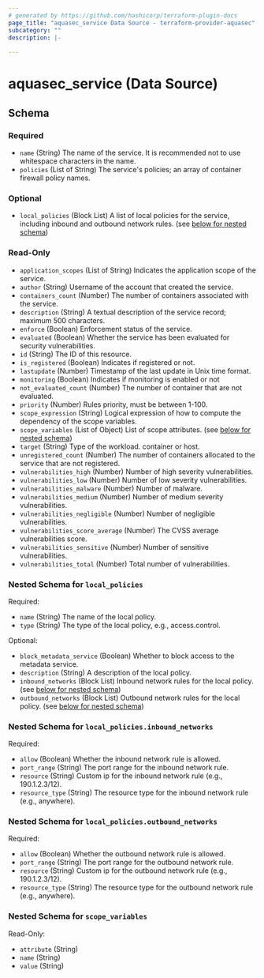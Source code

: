```yaml
---
# generated by https://github.com/hashicorp/terraform-plugin-docs
page_title: "aquasec_service Data Source - terraform-provider-aquasec"
subcategory: ""
description: |-
  
---
```


# aquasec_service (Data Source)





<!-- schema generated by tfplugindocs -->
## Schema

### Required

- `name` (String) The name of the service. It is recommended not to use whitespace characters in the name.
- `policies` (List of String) The service's policies; an array of container firewall policy names.

### Optional

- `local_policies` (Block List) A list of local policies for the service, including inbound and outbound network rules. (see [below for nested schema](#nestedblock--local_policies))

### Read-Only

- `application_scopes` (List of String) Indicates the application scope of the service.
- `author` (String) Username of the account that created the service.
- `containers_count` (Number) The number of containers associated with the service.
- `description` (String) A textual description of the service record; maximum 500 characters.
- `enforce` (Boolean) Enforcement status of the service.
- `evaluated` (Boolean) Whether the service has been evaluated for security vulnerabilities.
- `id` (String) The ID of this resource.
- `is_registered` (Boolean) Indicates if registered or not.
- `lastupdate` (Number) Timestamp of the last update in Unix time format.
- `monitoring` (Boolean) Indicates if monitoring is enabled or not
- `not_evaluated_count` (Number) The number of container that are not evaluated.
- `priority` (Number) Rules priority, must be between 1-100.
- `scope_expression` (String) Logical expression of how to compute the dependency of the scope variables.
- `scope_variables` (List of Object) List of scope attributes. (see [below for nested schema](#nestedatt--scope_variables))
- `target` (String) Type of the workload. container or host.
- `unregistered_count` (Number) The number of containers allocated to the service that are not registered.
- `vulnerabilities_high` (Number) Number of high severity vulnerabilities.
- `vulnerabilities_low` (Number) Number of low severity vulnerabilities.
- `vulnerabilities_malware` (Number) Number of malware.
- `vulnerabilities_medium` (Number) Number of medium severity vulnerabilities.
- `vulnerabilities_negligible` (Number) Number of negligible vulnerabilities.
- `vulnerabilities_score_average` (Number) The CVSS average vulnerabilities score.
- `vulnerabilities_sensitive` (Number) Number of sensitive vulnerabilities.
- `vulnerabilities_total` (Number) Total number of vulnerabilities.

<a id="nestedblock--local_policies"></a>
### Nested Schema for `local_policies`

Required:

- `name` (String) The name of the local policy.
- `type` (String) The type of the local policy, e.g., access.control.

Optional:

- `block_metadata_service` (Boolean) Whether to block access to the metadata service.
- `description` (String) A description of the local policy.
- `inbound_networks` (Block List) Inbound network rules for the local policy. (see [below for nested schema](#nestedblock--local_policies--inbound_networks))
- `outbound_networks` (Block List) Outbound network rules for the local policy. (see [below for nested schema](#nestedblock--local_policies--outbound_networks))

<a id="nestedblock--local_policies--inbound_networks"></a>
### Nested Schema for `local_policies.inbound_networks`

Required:

- `allow` (Boolean) Whether the inbound network rule is allowed.
- `port_range` (String) The port range for the inbound network rule.
- `resource` (String) Custom ip for the inbound network rule (e.g., 190.1.2.3/12).
- `resource_type` (String) The resource type for the inbound network rule (e.g., anywhere).


<a id="nestedblock--local_policies--outbound_networks"></a>
### Nested Schema for `local_policies.outbound_networks`

Required:

- `allow` (Boolean) Whether the outbound network rule is allowed.
- `port_range` (String) The port range for the outbound network rule.
- `resource` (String) Custom ip for the outbound network rule (e.g., 190.1.2.3/12).
- `resource_type` (String) The resource type for the outbound network rule (e.g., anywhere).



<a id="nestedatt--scope_variables"></a>
### Nested Schema for `scope_variables`

Read-Only:

- `attribute` (String)
- `name` (String)
- `value` (String)


